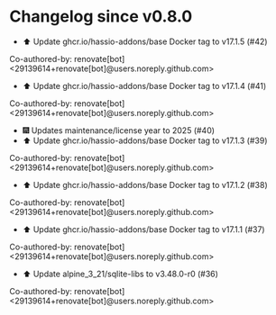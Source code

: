 # Changelog since v0.8.0
- ⬆️ Update ghcr.io/hassio-addons/base Docker tag to v17.1.5 (#42)

Co-authored-by: renovate[bot] <29139614+renovate[bot]@users.noreply.github.com> 
- ⬆️ Update ghcr.io/hassio-addons/base Docker tag to v17.1.4 (#41)

Co-authored-by: renovate[bot] <29139614+renovate[bot]@users.noreply.github.com> 
- 🎆 Updates maintenance/license year to 2025 (#40) 
- ⬆️ Update ghcr.io/hassio-addons/base Docker tag to v17.1.3 (#39)

Co-authored-by: renovate[bot] <29139614+renovate[bot]@users.noreply.github.com> 
- ⬆️ Update ghcr.io/hassio-addons/base Docker tag to v17.1.2 (#38)

Co-authored-by: renovate[bot] <29139614+renovate[bot]@users.noreply.github.com> 
- ⬆️ Update ghcr.io/hassio-addons/base Docker tag to v17.1.1 (#37)

Co-authored-by: renovate[bot] <29139614+renovate[bot]@users.noreply.github.com> 
- ⬆️ Update alpine_3_21/sqlite-libs to v3.48.0-r0 (#36)

Co-authored-by: renovate[bot] <29139614+renovate[bot]@users.noreply.github.com> 
